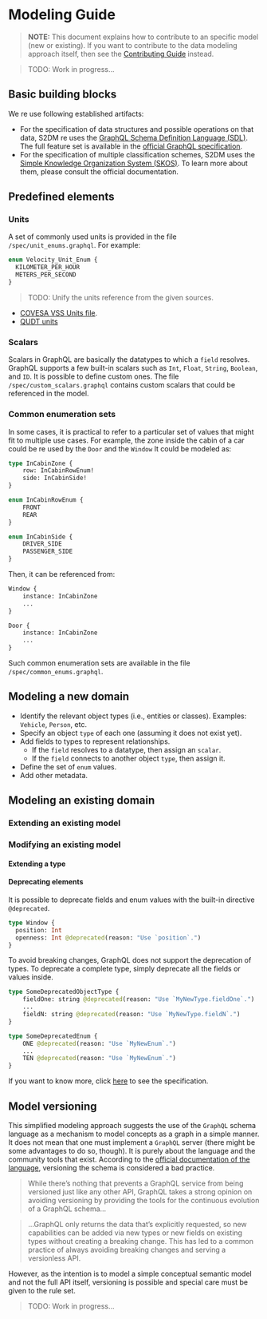 # Modeling Guide
> **NOTE:** This document explains how to contribute to an specific model (new or existing).
If you want to contribute to the data modeling approach itself, then see the [Contributing Guide](docs/CONTRIBUTING.md) instead.

> TODO: Work in progress...

## Basic building blocks
We re use following established artifacts:
* For the specification of data structures and possible operations on that data, S2DM re uses the [GraphQL Schema Definition Language (SDL)](https://graphql.org/learn/schema/).
The full feature set is available in the [official GraphQL specification](https://spec.graphql.org).
* For the specification of multiple classification schemes, S2DM uses the [Simple Knowledge Organization System (SKOS)](https://www.w3.org/2004/02/skos/).
To learn more about them, please consult the official documentation.

## Predefined elements
### Units
A set of commonly used units is provided in the file `/spec/unit_enums.graphql`. For example:
```graphql
enum Velocity_Unit_Enum {
  KILOMETER_PER_HOUR
  METERS_PER_SECOND
}
```
> TODO: Unify the units reference from the given sources.
* [COVESA VSS Units file](https://github.com/COVESA/vehicle_signal_specification/blob/main/spec/units.md).
* [QUDT units](http://www.qudt.org/doc/DOC_VOCAB-UNITS-ALL.html)
### Scalars
Scalars in GraphQL are basically the datatypes to which a `field` resolves.
GraphQL supports a few built-in scalars such as `Int`, `Float`, `String`, `Boolean`, and `ID`.
It is possible to define custom ones.
The file `/spec/custom_scalars.graphql` contains custom scalars that could be referenced in the model.

### Common enumeration sets
In some cases, it is practical to refer to a particular set of values that might fit to multiple use cases.
For example, the zone inside the cabin of a car could be re used by the `Door` and the `Window`
It could be modeled as:
```graphql
type InCabinZone {
    row: InCabinRowEnum!
    side: InCabinSide!
}

enum InCabinRowEnum {
    FRONT
    REAR
}

enum InCabinSide {
    DRIVER_SIDE
    PASSENGER_SIDE
}
```
Then, it can be referenced from:
```graphql
Window {
    instance: InCabinZone
    ...
}

Door {
    instance: InCabinZone
    ...
}
```
Such common enumeration sets are available in the file `/spec/common_enums.graphql`.

## Modeling a new domain
* Identify the relevant object types (i.e., entities or classes). Examples: `Vehicle`, `Person`, etc.
* Specify an object `type` of each one (assuming it does not exist yet).
* Add fields to types to represent relationships.
  * If the `field` resolves to a datatype, then assign an `scalar`.
  * If the `field` connects to another object `type`, then assign it.
* Define the set of `enum` values.
* Add other metadata.

## Modeling an existing domain
### Extending an existing model
### Modifying an existing model
#### Extending a type
#### Deprecating elements
It is possible to deprecate fields and enum values with the built-in directive `@deprecated`.
```graphql
type Window {
  position: Int
  openness: Int @deprecated(reason: "Use `position`.")
}
```
To avoid breaking changes, GraphQL does not support the deprecation of types.
To deprecate a complete type, simply deprecate all the fields or values inside.
```graphql
type SomeDeprecatedObjectType {
    fieldOne: string @deprecated(reason: "Use `MyNewType.fieldOne`.")
    ...
    fieldN: string @deprecated(reason: "Use `MyNewType.fieldN`.")
}

type SomeDeprecatedEnum {
    ONE @deprecated(reason: "Use `MyNewEnum`.")
    ...
    TEN @deprecated(reason: "Use `MyNewEnum`.")
}
```
If you want to know more, click [here](https://spec.graphql.org/October2021/#sec--deprecated) to see the specification.

## Model versioning
This simplified modeling approach suggests the use of the `GraphQL` schema language as a mechanism to model concepts as a graph in a simple manner.
It does not mean that one must implement a `GraphQL` server (there might be some advantages to do so, though). It is purely about the language and the community tools that exist.
According to the [official documentation of the language](https://graphql.org/learn/best-practices/#versioning), versioning the schema is considered a bad practice.
> While there’s nothing that prevents a GraphQL service from being versioned just like any other API, GraphQL takes a strong opinion on avoiding versioning by providing the tools for the continuous evolution of a GraphQL schema...

>...GraphQL only returns the data that’s explicitly requested, so new capabilities can be added via new types or new fields on existing types without creating a breaking change. This has led to a common practice of always avoiding breaking changes and serving a versionless API.

However, as the intention is to model a simple conceptual semantic model and not the full API itself, versioning is possible and special care must be given to the rule set.
> TODO: Work in progress...

